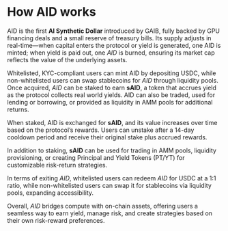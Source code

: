 # How AID works

AID is the first **AI Synthetic Dollar** introduced by GAIB, fully backed by GPU financing deals and a small reserve of treasury bills. Its supply adjusts in real-time—when capital enters the protocol or yield is generated, one AID is minted; when yield is paid out, one _AID_ is burned, ensuring its market cap reflects the value of the underlying assets.

Whitelisted, KYC-compliant users can mint AID by depositing USDC, while non-whitelisted users can swap stablecoins for _AID_ through liquidity pools. Once acquired, _AID_ can be staked to earn **sAID**, a token that accrues yield as the protocol collects real world yields. AID can also be traded, used for lending or borrowing, or provided as liquidity in AMM pools for additional returns.

When staked, AID is exchanged for **sAID**, and its value increases over time based on the protocol’s rewards. Users can unstake after a 14-day cooldown period and receive their original stake plus accrued rewards.

In addition to staking, **sAID** can be used for trading in AMM pools, liquidity provisioning, or creating Principal and Yield Tokens (PT/YT) for customizable risk-return strategies.

In terms of exiting _AID_, whitelisted users can redeem _AID_ for USDC at a 1:1 ratio, while non-whitelisted users can swap it for stablecoins via liquidity pools, expanding accessibility.

Overall, _AID_ bridges compute with on-chain assets, offering users a seamless way to earn yield, manage risk, and create strategies based on their own risk-reward preferences.&#x20;
